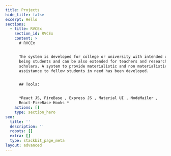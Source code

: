 ```yaml
---
title: Projects
hide_title: false
excerpt: Hello
sections:
  - title: RVCEx
    section_id: RVCEx
    content: >
      # RVCEx


      The system is developed for college or university with intended users
      being students and can be also extended for teachers and research
      scholars. A system to provide materialistic and non materialistic
      assistance to fellow students in need has been developed.


      ## Tools: 


      *React JS, FireBase , Express JS , Material UI , NodeMailer ,
      React-FireBase-Hooks *
    actions: []
    type: section_hero
seo:
  title: ''
  description: ''
  robots: []
  extra: []
  type: stackbit_page_meta
layout: advanced
---
```

